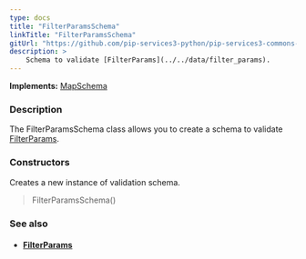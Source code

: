 ```yaml
---
type: docs
title: "FilterParamsSchema"
linkTitle: "FilterParamsSchema"
gitUrl: "https://github.com/pip-services3-python/pip-services3-commons-python"
description: >
    Schema to validate [FilterParams](../../data/filter_params).
---
```


**Implements:** [MapSchema](../map_schema)

### Description

The FilterParamsSchema class allows you to create a schema to validate [FilterParams](../../data/filter_params).

### Constructors
Creates a new instance of validation schema.

> FilterParamsSchema()



### See also
- #### [FilterParams](../../data/filter_params)

